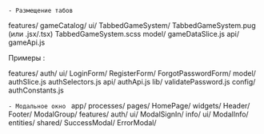 `- Размещение табов`

features/
  gameCatalog/
    ui/
      TabbedGameSystem/
        TabbedGameSystem.pug (или .jsx/.tsx)
        TabbedGameSystem.scss
    model/
      gameDataSlice.js
    api/
      gameApi.js


<!-- --------------------------------------------- -->

Примеры : 

features/
  auth/
    ui/
      LoginForm/
      RegisterForm/
      ForgotPasswordForm/
    model/
      authSlice.js
      authSelectors.js
    api/
      authApi.js
    lib/
      validatePassword.js
    config/
      authConstants.js


<!-- --------------------------------------------- -->

`- Модальное окно `
    app/
    processes/
    pages/
      HomePage/
    widgets/
      Header/
      Footer/
      ModalGroup/
    features/
      auth/
        ui/
          ModalSignIn/
      info/
        ui/
          ModalInfo/
    entities/
    shared/
      SuccessModal/
      ErrorModal/

